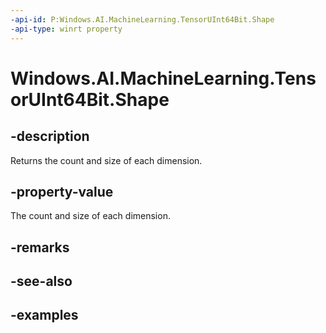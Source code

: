 ```yaml
---
-api-id: P:Windows.AI.MachineLearning.TensorUInt64Bit.Shape
-api-type: winrt property
---
```


<!-- Property syntax.
public IVectorView<long> Shape { get; }
-->

# Windows.AI.MachineLearning.TensorUInt64Bit.Shape

## -description
Returns the count and size of each dimension.

## -property-value
The count and size of each dimension.

## -remarks

## -see-also

## -examples
